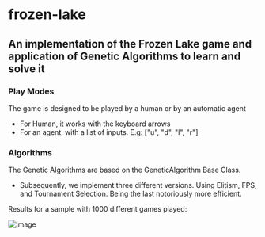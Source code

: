 # frozen-lake

## An implementation of the Frozen Lake game and application of Genetic Algorithms to learn and solve it

### Play Modes
The game is designed to be played by a human or by an automatic agent
- For Human, it works with the keyboard arrows
- For an agent, with a list of inputs. E.g: ["u", "d", "l", "r"]

### Algorithms
The Genetic Algorithms are based on the GeneticAlgorithm Base Class. 
- Subsequently, we implement three different versions. Using Elitism, FPS, and Tournament Selection. Being the last notoriously more efficient. 


Results for a sample with 1000 different games played:

![image](https://github.com/lucarso120/frozen-lake/assets/45951783/eb02ce2e-21e4-4424-b3fb-2288838a956f)
